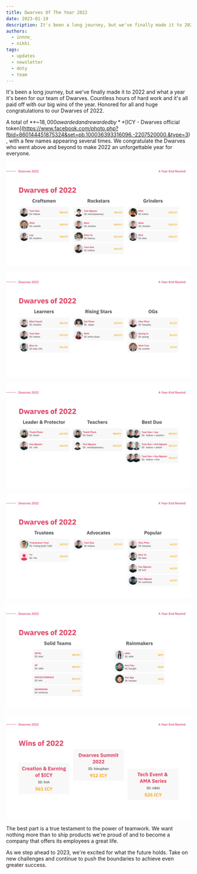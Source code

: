 ```yaml
---
title: Dwarves Of The Year 2022
date: 2023-01-19
description: It's been a long journey, but we've finally made it to 2022 and what a year it's been for our team of Dwarves. Countless hours of hard work and it's all paid off with our big wins of the year. Honored for all and huge congratulations for our Dwarves of 2022.
authors:
  - innno_
  - nikki
tags:
  - updates
  - newsletter
  - doty
  - team
---
```

It's been a long journey, but we've finally made it to 2022 and what a year it's been for our team of Dwarves. Countless hours of hard work and it's all paid off with our big wins of the year. Honored for all and huge congratulations to our Dwarves of 2022.

A total of **~$18,000 awarded and rewarded by** [$ICY - Dwarves official token](https://www.facebook.com/photo.php?fbid=860144451875324&set=pb.100036393316096.-2207520000.&type=3), with a few names appearing several times. We congratulate the Dwarves who went above and beyond to make 2022 an unforgettable year for everyone.

![doty](assets/2022-dwarves-of-the-year-1.webp)

![doty2](assets/2022-dwarves-of-the-year-2.webp)

![doty3](assets/2022-dwarves-of-the-year-3.webp)

![doty4](assets/2022-dwarves-of-the-year-4.webp)

![doty5](assets/2022-dwarves-of-the-year-5.webp)

![doty6](assets/2022-dwarves-of-the-year-6.webp)

The best part is a true testament to the power of teamwork. We want nothing more than to ship products we're proud of and to become a company that offers its employees a great life.

As we step ahead to 2023, we're excited for what the future holds. Take on new challenges and continue to push the boundaries to achieve even greater success.
